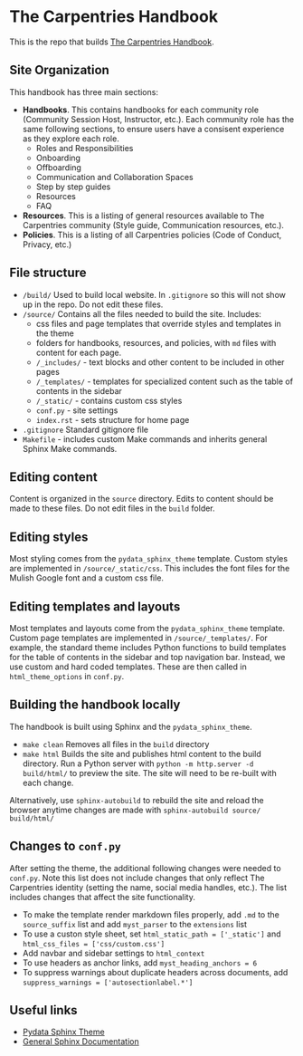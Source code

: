 # The Carpentries Handbook 

This is the repo that builds [The Carpentries Handbook](https://docs.carpentries.org).

## Site Organization

This handbook has three main sections: 

* **Handbooks**.  This contains handbooks for each community role (Community Session Host, Instructor, etc.).  Each community role has the same following sections, to ensure users have a consisent experience as they explore each role.
    * Roles and Responsibilities
    * Onboarding
    * Offboarding
    * Communication and Collaboration Spaces
    * Step by step guides
    * Resources
    * FAQ
 * **Resources**.  This is a listing of general resources available to The Carpentries community (Style guide, Communication resources, etc.).
 * **Policies**.  This is a listing of all Carpentries policies (Code of Conduct, Privacy, etc.)

## File structure

* `/build/` Used to build local website. In `.gitignore` so this will not show up in the repo.  Do not edit these files.
* `/source/` Contains all the files needed to build the site.  Includes:
    * css files and page templates that override styles and templates in the theme
    * folders for handbooks, resources, and policies, with `md` files with content for each page. 
    * `/_includes/` - text blocks and other content to be included in other pages
    * `/_templates/` - templates for specialized content such as the table of contents in the sidebar
    * `/_static/` - contains custom css styles 
    * `conf.py` - site settings
    * `index.rst` - sets structure for home page
* `.gitignore` Standard gitignore file
* `Makefile` - includes custom Make commands and inherits general Sphinx Make commands.

## Editing content

Content is organized in the `source` directory.  Edits to content should be made to these files.  Do not edit files in the `build` folder.

## Editing styles

Most styling comes from the `pydata_sphinx_theme` template.  Custom styles are implemented in `/source/_static/css`.  This includes the font files for the Mulish Google font and a custom css file.

## Editing templates and layouts

Most templates and layouts come from the `pydata_sphinx_theme` template.  Custom page templates are implemented in `/source/_templates/`.  For example, the standard theme includes Python functions to build templates for the table of contents in the sidebar and top navigation bar. Instead, we use custom and hard coded templates.  These are then called in `html_theme_options` in `conf.py`.

## Building the handbook locally

The handbook is built using Sphinx and the `pydata_sphinx_theme`.

* `make clean` Removes all files in the `build` directory
* `make html` Builds the site and publishes html content to the build directory. Run a Python server with `python -m http.server -d build/html/` to preview the site. The site will need to be re-built with each change.

Alternatively, use `sphinx-autobuild` to rebuild the site and reload the browser anytime changes are made with `sphinx-autobuild source/ build/html/`

## Changes to `conf.py`

After setting the theme, the additional following changes were needed to `conf.py`.  Note this list does not include changes that only reflect The Carpentries identity (setting the name, social media handles, etc.).  The list includes changes that affect the site functionality.

* To make the template render markdown files properly, add `.md` to the `source_suffix` list and add `myst_parser` to the `extensions` list
* To use a custon style sheet, set `html_static_path = ['_static']` and `html_css_files = ['css/custom.css']`
* Add navbar and sidebar settings to `html_context`
* To use headers as anchor links, add `myst_heading_anchors = 6`
* To suppress warnings about duplicate headers across documents, add `suppress_warnings = ['autosectionlabel.*']`

## Useful links

* [Pydata Sphinx Theme](https://pydata-sphinx-theme.readthedocs.io/en/stable/index.html)
* [General Sphinx Documentation](https://www.sphinx-doc.org/en/master/usage/configuration.html)
